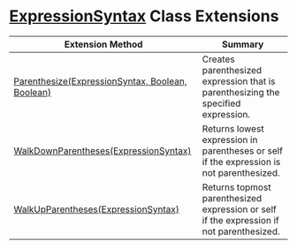 # [ExpressionSyntax](https://docs.microsoft.com/en-us/dotnet/api/microsoft.codeanalysis.csharp.syntax.expressionsyntax) Class Extensions

| Extension Method | Summary |
| ---------------- | ------- |
| [Parenthesize(ExpressionSyntax, Boolean, Boolean)](../../../../../Roslynator/CSharp/WorkspaceSyntaxExtensions/Parenthesize/README.md) | Creates parenthesized expression that is parenthesizing the specified expression\. |
| [WalkDownParentheses(ExpressionSyntax)](../../../../../Roslynator/CSharp/SyntaxExtensions/WalkDownParentheses/README.md) | Returns lowest expression in parentheses or self if the expression is not parenthesized\. |
| [WalkUpParentheses(ExpressionSyntax)](../../../../../Roslynator/CSharp/SyntaxExtensions/WalkUpParentheses/README.md) | Returns topmost parenthesized expression or self if the expression if not parenthesized\. |

